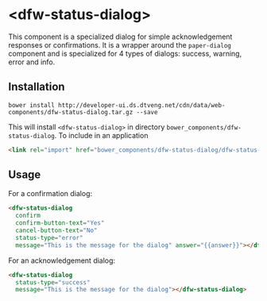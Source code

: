 # \<dfw-status-dialog\>



This component is a specialized dialog for simple acknowledgement responses or confirmations. It
is a wrapper around the `paper-dialog` component and is specialized for 4 types of dialogs:
success, warning, error and info.

## Installation
`bower install http://developer-ui.ds.dtveng.net/cdn/data/web-components/dfw-status-dialog.tar.gz --save`

This will install `<dfw-status-dialog>` in directory `bower_components/dfw-status-dialog`. To include
in an application

```html
<link rel="import" href="bower_components/dfw-status-dialog/dfw-status-dialog.html">
```

## Usage
For a confirmation dialog:
```html
<dfw-status-dialog
  confirm
  confirm-button-text="Yes"
  cancel-button-text="No"
  status-type="error"
  message="This is the message for the dialog" answer="{{answer}}"></dfw-status-dialog>
```
For an acknowledgement dialog:
```html
<dfw-status-dialog
  status-type="success"
  message="This is the message for the dialog"></dfw-status-dialog>
```
